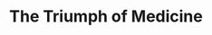 ---
title: The Triumph of Medicine 
year: 1926
opening_date: 1926-04-13
closing_date: 1926-04-14
layout: productions
image:
image_caption:
image_credit:
playbill:
category:
Theatre: Theatre Jacksonville
cast:
  Mariette: Aline Chase
  Dr. Knock: E.S. Beauchamp-Nobbs
  Scipion: Edith Bond Waas
  Lady in Violet: Ella Macklin
  M. Mousquet: Emil Zvirin
  Second Lad: Eric Parkes
  John : Fred Kemp
  Town Crier: Gordon McCauley
  Dr. Parpalaid: H.A. Schiff
  First Lad: Harry Lewis
  Woman in Black: June Ruggles
  Mme. Parpalaid: Merrydelle Hoyt
  Mme. Remy: Rose Baldwin
  Mr. Bernard: W.P. Douglas
crew:
  Director: Tracy L'Engle
  Lighting: Martha Race
  Set Design: Merrydelle Hoyt
  Costumes:
    - Gertrude F. Jacobi
    - Merrydelle Hoyt
  Set construction:
  - Anne C. Lalor
  - Carolyn Marsh
  - Charlotte Bowden Perry  
understudies:
orchestra:
external_links:
---